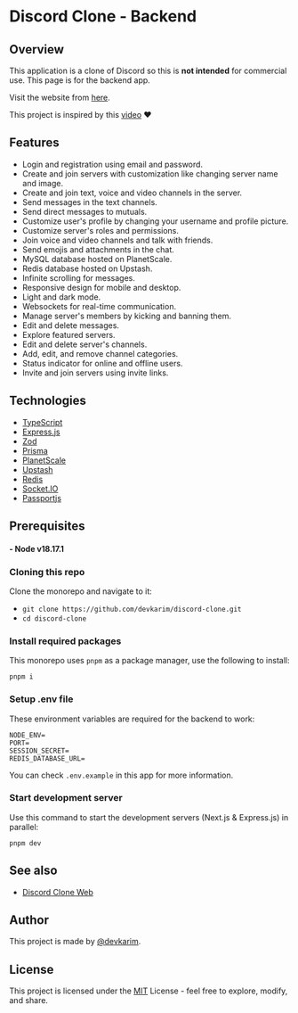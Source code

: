 # Discord Clone - Backend

## Overview

This application is a clone of Discord so this is **not intended** for commercial use. This page is for the backend app.

Visit the website from [here](https://discord-clone.karimwael.com).

This project is inspired by this [video](https://www.youtube.com/watch?v=ZbX4Ok9YX94) ❤️

## Features

- Login and registration using email and password.
- Create and join servers with customization like changing server name and image.
- Create and join text, voice and video channels in the server.
- Send messages in the text channels.
- Send direct messages to mutuals.
- Customize user's profile by changing your username and profile picture.
- Customize server's roles and permissions.
- Join voice and video channels and talk with friends.
- Send emojis and attachments in the chat.
- MySQL database hosted on PlanetScale.
- Redis database hosted on Upstash.
- Infinite scrolling for messages.
- Responsive design for mobile and desktop.
- Light and dark mode.
- Websockets for real-time communication.
- Manage server's members by kicking and banning them.
- Edit and delete messages.
- Explore featured servers.
- Edit and delete server's channels.
- Add, edit, and remove channel categories.
- Status indicator for online and offline users.
- Invite and join servers using invite links.

## Technologies

- [TypeScript](https://www.typescriptlang.org)
- [Express.js](https://expressjs.com)
- [Zod](https://zod.dev)
- [Prisma](https://www.prisma.io)
- [PlanetScale](https://planetscale.com)
- [Upstash](https://upstash.com)
- [Redis](https://redis.io)
- [Socket.IO](https://socket.io)
- [Passportjs](http://www.passportjs.org)

## Prerequisites

#### - Node v18.17.1

### Cloning this repo

Clone the monorepo and navigate to it:

- `git clone https://github.com/devkarim/discord-clone.git`
- `cd discord-clone`

### Install required packages

This monorepo uses `pnpm` as a package manager, use the following to install:

```
pnpm i
```

### Setup .env file

These environment variables are required for the backend to work:

```
NODE_ENV=
PORT=
SESSION_SECRET=
REDIS_DATABASE_URL=
```

You can check `.env.example` in this app for more information.

### Start development server

Use this command to start the development servers (Next.js & Express.js) in parallel:

```
pnpm dev
```

## See also

- [Discord Clone Web](https://github.com/devkarim/discord-clone/tree/main/apps/web)

## Author

This project is made by [@devkarim](https://github.com/devkarim).

## License

This project is licensed under the [MIT](https://github.com/devkarim/discord-clone/blob/main/LICENSE.md) License - feel free to explore, modify, and share.
